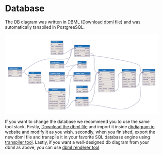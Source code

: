 # Database
The DB diagram was written in DBML ([Download dbml file](_media/db.dbml ':ignore')) and was automatically tanspiled in PostgreeSQL.

![scheme](../_media/db.svg)

If you want to change the database we recommend you to use the same tool stack. Firstly, [Download the dbml file](_media/db.dbml ':ignore') and import it inside [dbdiagram.io](https://dbdiagram.io/) website and modify it as you wish. secondly, when you finished, export the new dbml file and transpile it in your favorite SQL database engine using [transpiler tool](https://dbml.dbdiagram.io/cli/#installation). Lastly, if you want a well-designed db diagram from your dbml as above, you can use [dbml renderer tool](https://github.com/softwaretechnik-berlin/dbml-renderer)